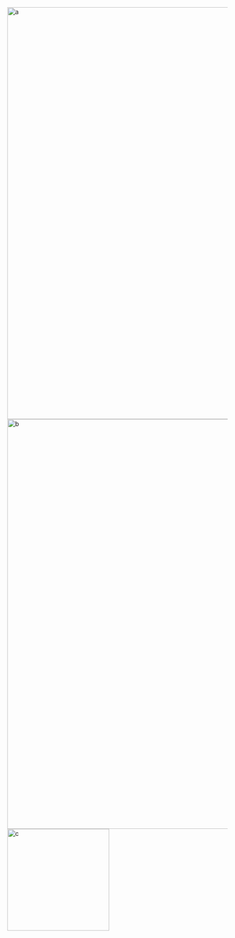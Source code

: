<img width="943" alt="a" src="https://github.com/user-attachments/assets/fa5665d1-a7ae-4a1f-b90e-ecfcf408663f" />
<img width="938" alt="b" src="https://github.com/user-attachments/assets/bf92019b-17c3-4a55-bc66-6e8041e5f373" />
<img width="233" alt="c" src="https://github.com/user-attachments/assets/5a936c79-ba57-415b-a874-71b9bd2d0d4a" />

